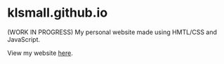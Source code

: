 # klsmall.github.io
(WORK IN PROGRESS) My personal website made using HMTL/CSS and JavaScript. 

View my website [here](https://klsmall.github.io/).
